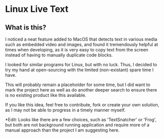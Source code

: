 # Linux Live Text

## What is this?

I noticed a neat feature added to MacOS that detects text in various media such as embedded video and images, and found it tremendously helpful at times when developing, as it is very easy to copy text from the screen instead of having to manually duplicate code blocks.

I looked for similar programs for Linux, but with no luck.  Thus, I decided to try my hand at open-sourcing with the limited (non-existant) spare time I have.

This will probably remain a placeholder for some time, but I did want to mark the project here as well as do another deeper search to ensure there is no existing product like this available.

If you like this idea, feel free to contribute, fork or create your own solution, as I may not be able to progress in a timely manner myself.

*Edit:  Looks like there are a few choices, such as 'TextSnatcher' or 'Frog', but both are not background running application and require more of a manual approach than the project I am suggesting here.

